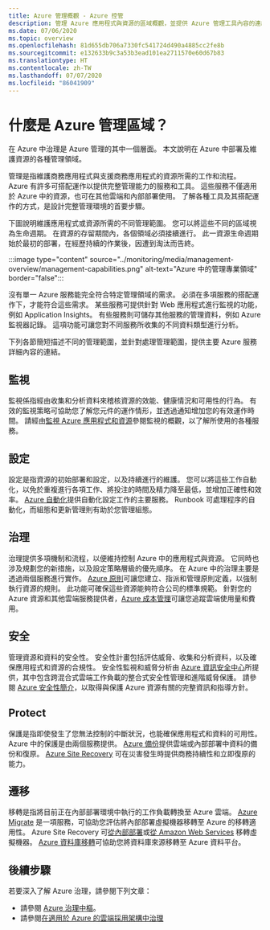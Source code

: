 ```yaml
---
title: Azure 管理概觀 - Azure 控管
description: 管理 Azure 應用程式與資源的區域概觀，並提供 Azure 管理工具內容的連結。
ms.date: 07/06/2020
ms.topic: overview
ms.openlocfilehash: 81d655db706a7330fc541724d490a4885cc2fe8b
ms.sourcegitcommit: e132633b9c3a53b3ead101ea2711570e60d67b83
ms.translationtype: HT
ms.contentlocale: zh-TW
ms.lasthandoff: 07/07/2020
ms.locfileid: "86041909"
---
```

# <a name="what-are-the-azure-management-areas"></a>什麼是 Azure 管理區域？

在 Azure 中治理是 Azure 管理的其中一個層面。 本文說明在 Azure 中部署及維護資源的各種管理領域。

管理是指維護商務應用程式與支援商務應用程式的資源所需的工作和流程。 Azure 有許多可搭配運作以提供完整管理能力的服務和工具。 這些服務不僅適用於 Azure 中的資源，也可在其他雲端和內部部署使用。 了解各種工具及其搭配運作的方式，是設計完整管理環境的首要步驟。

下圖說明維護應用程式或資源所需的不同管理範圍。 您可以將這些不同的區域視為生命週期。 在資源的存留期間內，各個領域必須接續進行。 此一資源生命週期始於最初的部署，在經歷持續的作業後，因遭到淘汰而告終。

:::image type="content" source="../monitoring/media/management-overview/management-capabilities.png" alt-text="Azure 中的管理專業領域" border="false":::

沒有單一 Azure 服務能完全符合特定管理領域的需求。 必須在多項服務的搭配運作下，才能符合這些需求。 某些服務可提供針對 Web 應用程式進行監視的功能，例如 Application Insights。 有些服務則可儲存其他服務的管理資料，例如 Azure 監視器記錄。 這項功能可讓您對不同服務所收集的不同資料類型進行分析。

下列各節簡短描述不同的管理範圍，並針對處理管理範圍，提供主要 Azure 服務詳細內容的連結。

## <a name="monitor"></a>監視

監視係指經由收集和分析資料來稽核資源的效能、健康情況和可用性的行為。 有效的監視策略可協助您了解您元件的運作情形，並透過通知增加您的有效運作時間。 請經由[監視 Azure 應用程式和資源](../azure-monitor/overview.md)參閱監視的概觀，以了解所使用的各種服務。

## <a name="configure"></a>設定

設定是指資源的初始部署和設定，以及持續進行的維護。
您可以將這些工作自動化，以免於重複進行各項工作、將投注的時間及精力降至最低，並增加正確性和效率。 [Azure 自動化](../automation/automation-intro.md)提供自動化設定工作的主要服務。 Runbook 可處理程序的自動化，而組態和更新管理則有助於您管理組態。

## <a name="govern"></a>治理

治理提供多項機制和流程，以便維持控制 Azure 中的應用程式與資源。 它同時也涉及規劃您的新措施，以及設定策略層級的優先順序。
在 Azure 中的治理主要是透過兩個服務進行實作。 [Azure 原則](./policy/overview.md)可讓您建立、指派和管理原則定義，以強制執行資源的規則。
此功能可確保這些資源能夠符合公司的標準規範。
針對您的 Azure 資源和其他雲端服務提供者，[Azure 成本管理](../cost-management-billing/cost-management-billing-overview.md)可讓您追蹤雲端使用量和費用。

## <a name="secure"></a>安全

管理資源和資料的安全性。 安全性計畫包括評估威脅、收集和分析資料，以及確保應用程式和資源的合規性。 安全性監視和威脅分析由 [Azure 資訊安全中心](../security-center/security-center-intro.md)所提供，其中包含跨混合式雲端工作負載的整合式安全性管理和進階威脅保護。 請參閱 [Azure 安全性簡介](../security/fundamentals/overview.md)，以取得與保護 Azure 資源有關的完整資訊和指導方針。

## <a name="protect"></a>Protect

保護是指即使發生了您無法控制的中斷狀況，也能確保應用程式和資料的可用性。 Azure 中的保護是由兩個服務提供。 [Azure 備份](../backup/backup-overview.md)提供雲端或內部部署中資料的備份和復原。 [Azure Site Recovery](../site-recovery/site-recovery-overview.md) 可在災害發生時提供商務持續性和立即復原的能力。

## <a name="migrate"></a>遷移

移轉是指將目前正在內部部署環境中執行的工作負載轉換至 Azure 雲端。
[Azure Migrate](../migrate/migrate-services-overview.md) 是一項服務，可協助您評估將內部部署虛擬機器移轉至 Azure 的移轉適用性。 Azure Site Recovery 可[從內部部署](../site-recovery/migrate-tutorial-on-premises-azure.md)或[從 Amazon Web Services](../site-recovery/migrate-tutorial-aws-azure.md) 移轉虛擬機器。 [Azure 資料庫移轉](../dms/dms-overview.md)可協助您將資料庫來源移轉至 Azure 資料平台。

## <a name="next-steps"></a>後續步驟

若要深入了解 Azure 治理，請參閱下列文章：

- 請參閱 [Azure 治理中樞](./index.yml)。
- 請參閱[在適用於 Azure 的雲端採用架構中治理](/azure/cloud-adoption-framework/govern/)
